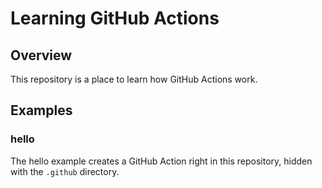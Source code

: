 # Learning GitHub Actions

## Overview

This repository is a place to learn how GitHub Actions work.

## Examples

### hello

The hello example creates a GitHub Action right in this repository,
hidden with the `.github` directory.
